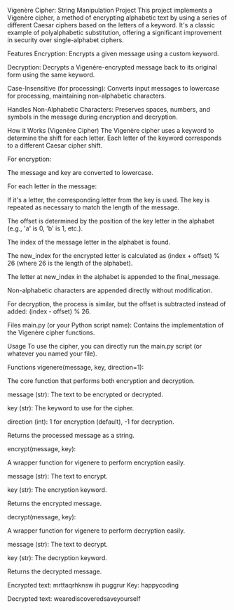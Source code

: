 Vigenère Cipher: String Manipulation Project
This project implements a Vigenère cipher, a method of encrypting alphabetic text by using a series of different Caesar ciphers based on the letters of a keyword. It's a classic example of polyalphabetic substitution, offering a significant improvement in security over single-alphabet ciphers.

Features
Encryption: Encrypts a given message using a custom keyword.

Decryption: Decrypts a Vigenère-encrypted message back to its original form using the same keyword.

Case-Insensitive (for processing): Converts input messages to lowercase for processing, maintaining non-alphabetic characters.

Handles Non-Alphabetic Characters: Preserves spaces, numbers, and symbols in the message during encryption and decryption.

How it Works (Vigenère Cipher)
The Vigenère cipher uses a keyword to determine the shift for each letter. Each letter of the keyword corresponds to a different Caesar cipher shift.

For encryption:

The message and key are converted to lowercase.

For each letter in the message:

If it's a letter, the corresponding letter from the key is used. The key is repeated as necessary to match the length of the message.

The offset is determined by the position of the key letter in the alphabet (e.g., 'a' is 0, 'b' is 1, etc.).

The index of the message letter in the alphabet is found.

The new_index for the encrypted letter is calculated as (index + offset) % 26 (where 26 is the length of the alphabet).

The letter at new_index in the alphabet is appended to the final_message.

Non-alphabetic characters are appended directly without modification.

For decryption, the process is similar, but the offset is subtracted instead of added: (index - offset) % 26.

Files
main.py (or your Python script name): Contains the implementation of the Vigenère cipher functions.

Usage
To use the cipher, you can directly run the main.py script (or whatever you named your file).

Functions
vigenere(message, key, direction=1):

The core function that performs both encryption and decryption.

message (str): The text to be encrypted or decrypted.

key (str): The keyword to use for the cipher.

direction (int): 1 for encryption (default), -1 for decryption.

Returns the processed message as a string.

encrypt(message, key):

A wrapper function for vigenere to perform encryption easily.

message (str): The text to encrypt.

key (str): The encryption keyword.

Returns the encrypted message.

decrypt(message, key):

A wrapper function for vigenere to perform decryption easily.

message (str): The text to decrypt.

key (str): The decryption keyword.

Returns the decrypted message.

Encrypted text: mrttaqrhknsw ih puggrur
Key: happycoding

Decrypted text: wearediscoveredsaveyourself